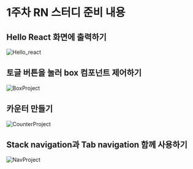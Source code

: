 # 1주차 RN 스터디 준비 내용


## Hello React 화면에 출력하기
![Hello_react](https://user-images.githubusercontent.com/88813600/211550713-d0a49d4a-a56b-4985-bb9d-9c70c65a80ac.png)


## 토글 버튼을 눌러 box 컴포넌트 제어하기
![BoxProject](https://user-images.githubusercontent.com/88813600/211551212-8f2cdd12-3ad5-45ca-bc10-f8da858ced44.gif)


## 카운터 만들기
![CounterProject](https://user-images.githubusercontent.com/88813600/211551376-618adcf8-5d72-41dd-be67-54f6d9100381.gif)

## Stack navigation과 Tab navigation 함께 사용하기

![NavProject](https://user-images.githubusercontent.com/88813600/211551473-aa2e3cdd-14a6-4070-a997-4a25d57e2814.gif)